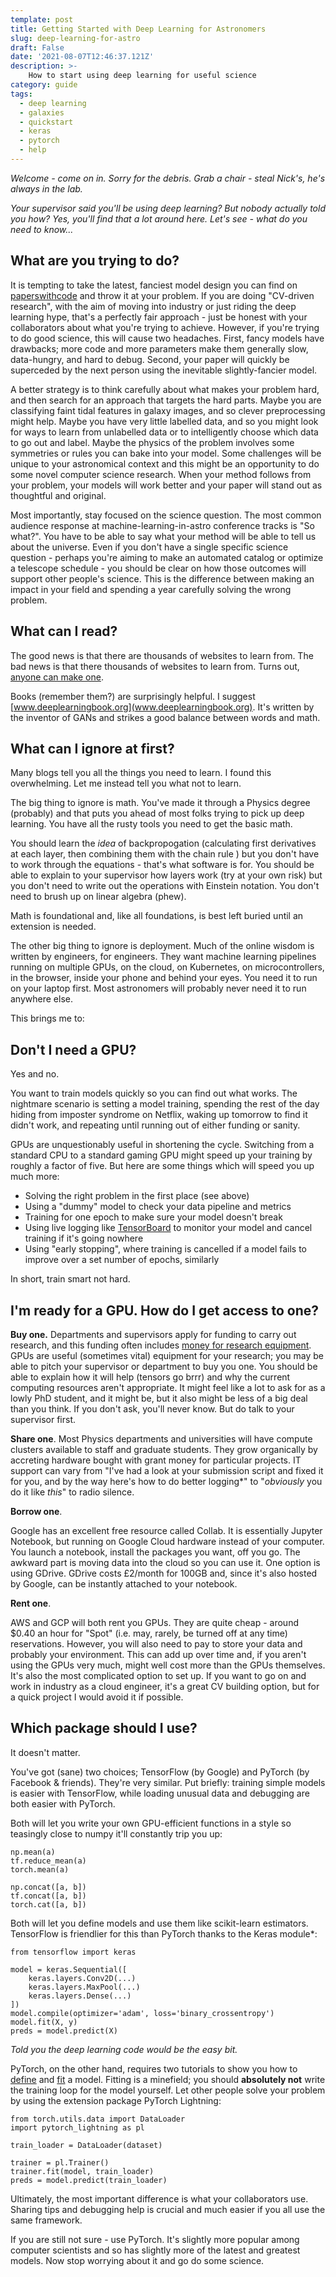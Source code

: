```yaml
---
template: post
title: Getting Started with Deep Learning for Astronomers
slug: deep-learning-for-astro
draft: False
date: '2021-08-07T12:46:37.121Z'
description: >-
    How to start using deep learning for useful science
category: guide
tags:
  - deep learning
  - galaxies
  - quickstart
  - keras
  - pytorch
  - help
---
```


*Welcome - come on in. Sorry for the debris. Grab a chair - steal Nick's, he's always in the lab.*

*Your supervisor said you'll be using deep learning? But nobody actually told you how? Yes, you'll find that a lot around here. Let's see - what do you need to know...*

<!-- and asked if I could "get you started"? Y -->

## What are you trying to do?

It is tempting to take the latest, fanciest model design you can find on [paperswithcode](www.paperswithcode.com) and throw it at your problem.
If you are doing "CV-driven research", with the aim of moving into industry or just riding the deep learning hype, that's a perfectly fair approach - just be honest with your collaborators about what you're trying to achieve.
However, if you're trying to do good science, this will cause two headaches. First, fancy models have drawbacks; more code and more parameters make them generally slow, data-hungry, and hard to debug. Second, your paper will quickly be superceded by the next person using the inevitable slightly-fancier model.

A better strategy is to think carefully about what makes your problem hard, and then search for an approach that targets the hard parts. Maybe you are classifying faint tidal features in galaxy images, and so clever preprocessing might help. Maybe you have very little labelled data, and so you might look for ways to learn from unlabelled data or to intelligently choose which data to go out and label. Maybe the physics of the problem involves some symmetries or rules you can bake into your model. Some challenges will be unique to your astronomical context and this might be an opportunity to do some novel computer science research. When your method follows from your problem, your models will work better and your paper will stand out as thoughtful and original.

Most importantly, stay focused on the science question. The most common audience response at machine-learning-in-astro conference tracks is "So what?". You have to be able to say what your method will be able to tell us about the universe. Even if you don't have a single specific science question - perhaps you're aiming to make an automated catalog or optimize a telescope schedule - you should be clear on how those outcomes will support other people's science. This is the difference between making an impact in your field and spending a year carefully solving the wrong problem.

## What can I read?

The good news is that there are thousands of websites to learn from. The bad news is that there thousands of websites to learn from. Turns out, [anyone can make one](walmsley.dev). 

Books (remember them?) are surprisingly helpful. I suggest
[www.deeplearningbook.org](www.deeplearningbook.org). It's written by the inventor of GANs and strikes a good balance between words and math.

## What can I ignore at first?

Many blogs tell you all the things you need to learn. I found this overwhelming. Let me instead tell you what not to learn.

The big thing to ignore is math. You've made it through a Physics degree (probably) and that puts you ahead of most folks trying to pick up deep learning. You have all the rusty tools you need to get the basic math.

You should learn the *idea* of backpropogation (calculating first derivatives at each layer, then combining them with the chain rule ) but you don't have to work through the equations - that's what software is for. You should be able to explain to your supervisor how layers work (try at your own risk) but you don't need to write out the operations with Einstein notation.  You don't need to brush up on linear algebra (phew). 

Math is foundational and, like all foundations, is best left buried until an extension is needed.

The other big thing to ignore is deployment. Much of the online wisdom is written by engineers, for engineers.  They  want machine learning pipelines running on multiple GPUs, on the cloud, on Kubernetes, on microcontrollers, in the browser, inside your phone and behind your eyes. You need it to run on your laptop first. Most astronomers will probably never need it to run anywhere else.

This brings me to:

## Don't I need a GPU? 

Yes and no. 

You want to train models quickly so you can find out what works. The nightmare scenario is setting a model training, spending the rest of the day hiding from imposter syndrome on Netflix, waking up tomorrow to find it didn't work, and repeating until running out of either funding or sanity.

GPUs are unquestionably useful in shortening the cycle. Switching from a standard CPU to a standard gaming GPU might speed up your training by roughly a factor of five. But here are some things which will speed you up much more:

- Solving the right problem in the first place (see above)
- Using a "dummy" model to check your data pipeline and metrics
- Training for one epoch to make sure your model doesn't break
- Using live logging like [TensorBoard]() to monitor your model and cancel training if it's going nowhere
- Using "early stopping", where training is cancelled if a model fails to improve over a set number of epochs, similarly

In short, train smart not hard.

## I'm ready for a GPU. How do I get access to one?

**Buy one.** Departments and supervisors apply for funding to carry out research, and this funding often includes [money for research equipment](). GPUs are useful (sometimes vital) equipment for your research; you may be able to pitch your supervisor or department to buy you one. You should be able to explain how it will help (tensors go brrr) and why the current computing resources aren't appropriate. It might feel like a lot to ask for as a lowly PhD student, and it might be, but it also might be less of a big deal than you think. If you don't ask, you'll never know. But do talk to your supervisor first.

**Share one**. Most Physics departments and universities will have compute clusters available to staff and graduate students. They grow organically by accreting hardware bought with grant money for particular projects. IT support can vary from "I've had a look at your submission script and fixed it for you, and by the way here's how to do better logging*" to "*obviously* you do it like *this*" to radio silence.

**Borrow one**.

Google has an excellent free resource called Collab. It is essentially Jupyter Notebook, but running on Google Cloud hardware instead of your computer. You launch a notebook, install the packages you want, off you go. The awkward part is moving data into the cloud so you can use it. One option is using GDrive. GDrive costs £2/month for 100GB and, since it's also hosted by Google, can be instantly attached to your notebook.

**Rent one**.

AWS and GCP will both rent you GPUs. They are quite cheap - around $0.40 an hour for "Spot" (i.e. may, rarely, be turned off at any time) reservations. However, you will also need to pay to store your data and probably your environment. This can add up over time and, if you aren't using the GPUs very much, might well cost more than the GPUs themselves. It's also the most complicated option to set up. If you want to go on and work in industry as a cloud engineer, it's a great CV building option, but for a quick project I would avoid it if possible.
## Which package should I use?

It doesn't matter.

You've got (sane) two choices; TensorFlow (by Google) and PyTorch (by Facebook & friends). They're very similar. Put briefly: training simple models is easier with TensorFlow, while loading unusual data and debugging are both easier with PyTorch. 

Both will let you write your own GPU-efficient functions in a style so teasingly close to numpy it'll constantly trip you up:

    np.mean(a)
    tf.reduce_mean(a)
    torch.mean(a)

    np.concat([a, b])
    tf.concat([a, b])
    torch.cat([a, b])

Both will let you define models and use them like scikit-learn estimators. TensorFlow is friendlier for this than PyTorch thanks to the Keras module*:

    from tensorflow import keras

    model = keras.Sequential([
        keras.layers.Conv2D(...)
        keras.layers.MaxPool(...)
        keras.layers.Dense(...)
    ])
    model.compile(optimizer='adam', loss='binary_crossentropy')
    model.fit(X, y)
    preds = model.predict(X)

*Told you the deep learning code would be the easy bit.*

PyTorch, on the other hand, requires two tutorials to show you how to [define](https://pytorch.org/tutorials/beginner/basics/buildmodel_tutorial.html) and [fit](https://pytorch.org/tutorials/beginner/basics/optimization_tutorial.html) a model. Fitting is a minefield; you should  **absolutely not** write the training loop for the model yourself. Let other people solve your problem by using the extension package PyTorch Lightning:

    from torch.utils.data import DataLoader
    import pytorch_lightning as pl

    train_loader = DataLoader(dataset)

    trainer = pl.Trainer()
    trainer.fit(model, train_loader)
    preds = model.predict(train_loader)

Ultimately, the most important difference is what your collaborators use.
Sharing tips and debugging help is crucial and much easier if you all use the same framework. 

If you are still not sure - use PyTorch. It's slightly more popular among computer scientists and so has slightly more of the latest and greatest models.
Now stop worrying about it and go do some science.



<!-- tf.data.Dataset and tf.keras

TensorFlow used to be tf.add(a, b) and it . 

Stay  away from TFRecords 

There are three different ways to write models

PyTorch, on the other hand

PyTorch has always been eager by default, which made it easier to debug more popular with CS researchers, so pick that if you want the 

Most of the code you write will be numpy and pandas.



If you haven't, Tensorflow

Tensorflow used to be a 

an originally-independent API for building models that TensorFlow liked so much they [ate it]():

*Shoutout  to... -->